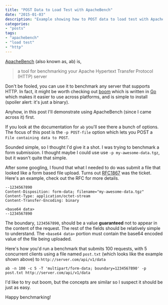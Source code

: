 ```yaml
---
title: "POST Data to Load Test with ApacheBench"
date: "2015-01-03"
description: "Example showing how to POST data to load test with ApacheBench."
categories:
- "posts"
tags:
- "apachebench"
- "load test"
- "http"
---
```


[ApacheBench](http://httpd.apache.org/docs/2.2/programs/ab.html) (also known as, ab) is,

> a tool for benchmarking your Apache Hypertext Transfer Protocol (HTTP) server

Don't be fooled, you can use it to benchmark any server that supports HTTP. In
fact, it might be worth checking out [boom](https://github.com/rakyll/boom) which
is written in [Go](http://golang.org) which makes it easier to use across platforms,
and is simple to install (spoiler alert: it's just a binary).

Anyhow, in this post I'll demonstrate using ApacheBench (since I came across it) first.

If you look at the documentation for `ab` you'll see there a bunch of options.
The focus of this post is the `-p POST-file` option which lets you POST a
`File containing data to POST`.

Sounded simple, so I thought I'd give it a shot. I was trying to benchmark a form
submission. I thought maybe I could use use `-p my-awesome-data.tgz`, but it
wasn't quite that simple.

After some googling, I found that what I needed to do was submit a file that
looked like a form based file upload. Turns out [RFC1867](http://www.faqs.org/rfcs/rfc1867.html) was the ticket.
Here's an example, check out the RFC for more details.

```
--1234567890
Content-Disposition: form-data; filename="my-awesome-data.tgz"
Content-Type: application/octet-stream
Content-Transfer-Encoding: binary

<base64 data>
--1234567890
```

The boundary, `1234567890`, should be a value **guaranteed** not to appear in
the content of the request. The rest of the fields should be relatively simple
to understand. The `<base64 data>` portion must contain the base64 encoded
value of the file being uploaded.

Here's how you'd run a benchmark that submits 100 requests, with 5 concurrent
clients using a file named `post.txt` (which looks like the example shown above)
to `http://server.com/api/v1/data`

```
ab -n 100 -c 5 -T 'multipart/form-data; boundary=1234567890' -p post.txt http://server.com/api/v1/data
```

I'd like to try out boom, but the concepts are similar so I suspect it should be
just as easy.

Happy benchmarking!
